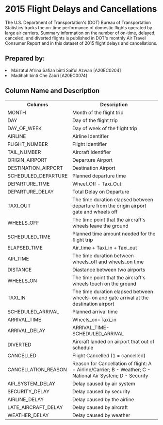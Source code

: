 <h1>2015 Flight Delays and Cancellations</h1>
The U.S. Department of Transportation's (DOT) Bureau of Transportation Statistics tracks the on-time performance of domestic flights operated by large air carriers. Summary information on the number of on-time, delayed, canceled, and diverted flights is published in DOT's monthly Air Travel Consumer Report and in this dataset of 2015 flight delays and cancellations.

<h2>Prepared by:</h2>
<li>Maizatul Afrina Safiah binti Saiful Azwan [A20EC0204]</li>
<li>Madihah binti Che Zabri [A20EC0074]</li>

<h2>Column Name and Description</h2>
<table>
  <tr>
    <th>Columns</th>
    <th>Description</th>
  </tr>
  <tr>
    <td>MONTH</td>
    <td>Month of the flight trip</td>
  </tr>
  <tr>
    <td>DAY</td>
    <td>Day of the flight trip</td>
  </tr>
  <tr>
    <td>DAY_OF_WEEK</td>
    <td>Day of week of the flight trip</td>
  </tr>
  <tr>
    <td>AIRLINE</td>
    <td>Airline Identifier</td>
  </tr>
  <tr>
    <td>FLIGHT_NUMBER</td>
    <td>Flight Identifier</td>
  </tr>
  <tr>
    <td>TAIL_NUMBER</td>
    <td>Aircraft Identifier</td>
  </tr>
  <tr>
    <td>ORIGIN_AIRPORT</td>
    <td>Departure Airport</td>
  </tr>
  <tr>
    <td>DESTINATION_AIRPORT</td>
    <td>Destination Airport</td>
  </tr>
  <tr>
    <td>SCHEDULED_DEPARTURE</td>
    <td>Planned departure time</td>
  </tr>
   <tr>
    <td>DEPARTURE_TIME</td>
    <td>Wheel_Off - Taxi_Out</td>
  </tr>
   <tr>
    <td>DEPARTURE_DELAY</td>
    <td>Total Delay on Departure</td>
  </tr>
   <tr>
    <td>TAXI_OUT</td>
    <td>The time duration elapsed between departure from the origin airport gate and wheels off</td>
  </tr>
   <tr>
    <td>WHEELS_OFF</td>
    <td>The time point that the aircraft's wheels leave the ground</td>
  </tr>
   <tr>
    <td>SCHEDULED_TIME</td>
    <td>Planned time amount needed for the flight trip</td>
  </tr>
   <tr>
    <td>ELAPSED_TIME</td>
    <td>Air_time + Taxi_in + Taxi_out</td>
  </tr>
   <tr>
    <td>AIR_TIME</td>
    <td>The time duration between wheels_off and wheels_on time</td>
  </tr>
   <tr>
    <td>DISTANCE</td>
    <td>Diastance between two airports</td>
  </tr>
   <tr>
    <td>WHEELS_ON</td>
    <td>The time point that the aircraft's wheels touch on the ground</td>
  </tr>
   <tr>
    <td>TAXI_IN</td>
    <td>The time duration elapsed between wheels-on and gate arrival at the destination airport</td>
  </tr>
  <tr>
    <td>SCHEDULED_ARRIVAL</td>
    <td>Planned arrival time</td>
  </tr>
  <tr>
    <td>ARRIVAL_TIME</td>
    <td>Wheels_on+Taxi_in</td>
  </tr>
  <tr>
    <td>ARRIVAL_DELAY</td>
    <td>ARRIVAL_TIME-SCHEDULED_ARRIVAL</td>
  </tr>
  <tr>
    <td>DIVERTED</td>
    <td>Aircraft landed on airport that out of schedule</td>
  </tr>
  <tr>
    <td>CANCELLED</td>
    <td>Flight Cancelled (1 = cancelled)</td>
  </tr>
  <tr>
    <td>CANCELLATION_REASON</td>
    <td>Reason for Cancellation of flight: A - Airline/Carrier; B - Weather; C - National Air System; D - Security</td>
  </tr>
   <tr>
    <td>AIR_SYSTEM_DELAY</td>
    <td>Delay caused by air system</td>
  </tr>
   <tr>
    <td>SECURITY_DELAY</td>
    <td>Delay caused by security</td>
  </tr>
   <tr>
    <td>AIRLINE_DELAY</td>
    <td>Delay caused by the airline</td>
  </tr>
   <tr>
    <td>LATE_AIRCRAFT_DELAY</td>
    <td>Delay caused by aircraft</td>
  </tr>
   <tr>
    <td>WEATHER_DELAY</td>
    <td>Delay caused by weather</td>
  </tr>
</table>


